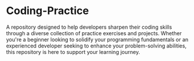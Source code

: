 # Coding-Practice
A repository designed to help developers sharpen their coding skills through a diverse collection of practice exercises and projects. Whether you're a beginner looking to solidify your programming fundamentals or an experienced developer seeking to enhance your problem-solving abilities, this repository is here to support your learning journey.
